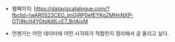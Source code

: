 
*  웹페이지: https://datavizcatalogue.com/?fbclid=IwAR0523CEO_ImGjRP0efEYKgZMHnNXP-OTi9kctI4YGtsKdtLcE7_BrlAixM

*  언젠가는 어떤 데이터에 어떤 시각화가 적합한지 정리해서 글 올리고 싶다.
